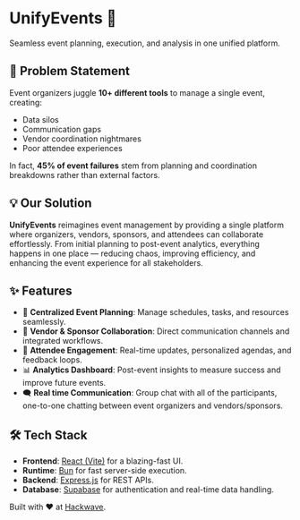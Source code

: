 # UnifyEvents 🎉

Seamless event planning, execution, and analysis in one unified platform.

## 🚩 Problem Statement

Event organizers juggle **10+ different tools** to manage a single event, creating:

* Data silos
* Communication gaps
* Vendor coordination nightmares
* Poor attendee experiences

In fact, **45% of event failures** stem from planning and coordination breakdowns rather than external factors.

## 💡 Our Solution

**UnifyEvents** reimagines event management by providing a single platform where organizers, vendors, sponsors, and attendees can collaborate effortlessly. From initial planning to post-event analytics, everything happens in one place — reducing chaos, improving efficiency, and enhancing the event experience for all stakeholders.

## ✨ Features

* 📅 **Centralized Event Planning**: Manage schedules, tasks, and resources seamlessly.
* 🤝 **Vendor & Sponsor Collaboration**: Direct communication channels and integrated workflows.
* 📲 **Attendee Engagement**: Real-time updates, personalized agendas, and feedback loops.
* 📊 **Analytics Dashboard**: Post-event insights to measure success and improve future events.
* 🗨️ **Real time Communication**: Group chat with all of the participants, one-to-one chatting between event organizers and vendors/sponsors. 

## 🛠️ Tech Stack

* **Frontend**: [React (Vite)](https://vitejs.dev/) for a blazing-fast UI.
* **Runtime**: [Bun](https://bun.sh/) for fast server-side execution.
* **Backend**: [Express.js](https://expressjs.com/) for REST APIs.
* **Database**: [Supabase](https://supabase.com/) for authentication and real-time data handling.



Built with ❤️ at [Hackwave](https://unstop.com/hackathons/hackwave-lovely-professional-university-lpu-punjab-1561960).
